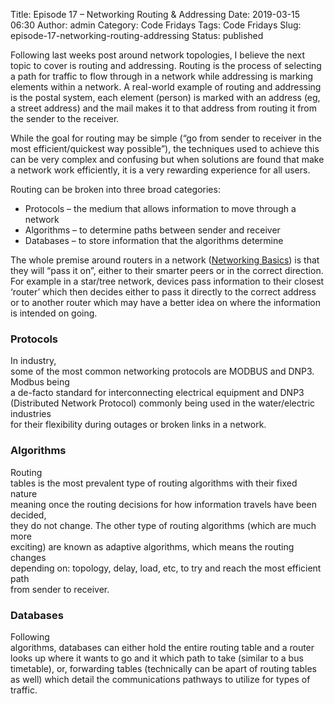 Title: Episode 17 – Networking Routing & Addressing
Date: 2019-03-15 06:30
Author: admin
Category: Code Fridays
Tags: Code Fridays
Slug: episode-17-networking-routing-addressing
Status: published

<!-- wp:paragraph -->

Following last weeks post around network topologies, I believe the next topic to cover is routing and addressing. Routing is the process of selecting a path for traffic to flow through in a network while addressing is marking elements within a network. A real-world example of routing and addressing is the postal system, each element (person) is marked with an address (eg, a street address) and the mail makes it to that address from routing it from the sender to the receiver.

<!-- /wp:paragraph -->

<!-- wp:paragraph -->

While the goal for routing may be simple (“go from sender to receiver in the most efficient/quickest way possible”), the techniques used to achieve this can be very complex and confusing but when solutions are found that make a network work efficiently, it is a very rewarding experience for all users.

<!-- /wp:paragraph -->

<!-- wp:paragraph -->

Routing can be broken into three broad categories:

<!-- /wp:paragraph -->

<!-- wp:list -->

-   Protocols – the medium that allows information to move through a network
-   Algorithms – to determine paths between sender and receiver
-   Databases – to store information that the algorithms determine

<!-- /wp:list -->

<!-- wp:paragraph -->

The whole premise around routers in a network ([Networking Basics](https://jmckew.com/2019/03/08/episode-16-networking-basics/)) is that they will “pass it on”, either to their smarter peers or in the correct direction. For example in a star/tree network, devices pass information to their closest ‘router’ which then decides either to pass it directly to the correct address or to another router which may have a better idea on where the information is intended on going.

<!-- /wp:paragraph -->

<!-- wp:heading {"level":3} -->

### Protocols

<!-- /wp:heading -->

<!-- wp:paragraph -->

In industry,\
some of the most common networking protocols are MODBUS and DNP3. Modbus being\
a de-facto standard for interconnecting electrical equipment and DNP3\
(Distributed Network Protocol) commonly being used in the water/electric industries\
for their flexibility during outages or broken links in a network.

<!-- /wp:paragraph -->

<!-- wp:heading {"level":3} -->

### Algorithms

<!-- /wp:heading -->

<!-- wp:paragraph -->

Routing\
tables is the most prevalent type of routing algorithms with their fixed nature\
meaning once the routing decisions for how information travels have been decided,\
they do not change. The other type of routing algorithms (which are much more\
exciting) are known as adaptive algorithms, which means the routing changes\
depending on: topology, delay, load, etc, to try and reach the most efficient path\
from sender to receiver.

<!-- /wp:paragraph -->

<!-- wp:heading {"level":3} -->

### Databases

<!-- /wp:heading -->

<!-- wp:paragraph -->

Following\
algorithms, databases can either hold the entire routing table and a router\
looks up where it wants to go and it which path to take (similar to a bus\
timetable), or, forwarding tables (technically can be apart of routing tables\
as well) which detail the communications pathways to utilize for types of\
traffic.

<!-- /wp:paragraph -->
